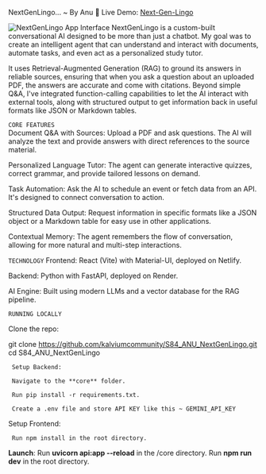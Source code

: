 NextGenLingo...
~ By Anu 🤍
Live Demo: [Next-Gen-Lingo](https://nextgenlingo-genai.netlify.app)

![NextGenLingo App Interface](https://drive.google.com/file/d/1GD0S78r5CiR8crDIuqYXqbYqeAeTZnJs/view?usp=sharing)
NextGenLingo is a custom-built conversational AI designed to be more than just a chatbot.
My goal was to create an intelligent agent that can understand and interact with documents, automate tasks, and even act as a personalized study tutor.

It uses Retrieval-Augmented Generation (RAG) to ground its answers in reliable sources, ensuring that when you ask a question about an uploaded PDF, the answers are accurate and come with citations. Beyond simple Q&A, I've integrated function-calling capabilities to let the AI interact with external tools, along with structured output to get information back in useful formats like JSON or Markdown tables.

`CORE FEATURES`  
Document Q&A with Sources: Upload a PDF and ask questions. The AI will analyze the text and provide answers with direct references to the source material.

Personalized Language Tutor: The agent can generate interactive quizzes, correct grammar, and provide tailored lessons on demand.

Task Automation: Ask the AI to schedule an event or fetch data from an API. It's designed to connect conversation to action.

Structured Data Output: Request information in specific formats like a JSON object or a Markdown table for easy use in other applications.

Contextual Memory: The agent remembers the flow of conversation, allowing for more natural and multi-step interactions.

`TECHNOLOGY`
Frontend: React (Vite) with Material-UI, deployed on Netlify.

Backend: Python with FastAPI, deployed on Render.

AI Engine: Built using modern LLMs and a vector database for the RAG pipeline.

`RUNNING LOCALLY`

Clone the repo:

git clone https://github.com/kalviumcommunity/S84_ANU_NextGenLingo.git
cd S84_ANU_NextGenLingo

     Setup Backend:

     Navigate to the **core** folder.

     Run pip install -r requirements.txt.

     Create a .env file and store API KEY like this ~ GEMINI_API_KEY

Setup Frontend:

     Run npm install in the root directory.

**Launch**:
Run **uvicorn api:app --reload** in the /core directory.
Run **npm run dev** in the root directory.